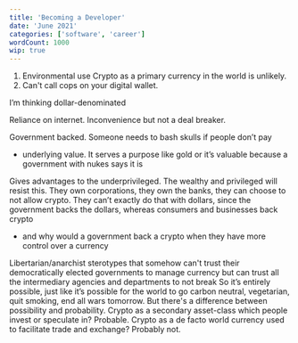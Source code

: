 ```yaml
---
title: 'Becoming a Developer'
date: 'June 2021'
categories: ['software', 'career']
wordCount: 1000
wip: true
---
```


1. Environmental use
Crypto as a primary currency in the world is unlikely. 
3. Can't call cops on your digital wallet.

I’m thinking dollar-denominated

Reliance on internet. Inconvenience but not a deal breaker.

Government backed. Someone needs to bash skulls if people don’t pay
- underlying value. It serves a purpose like gold or it’s valuable because a government with nukes says it is

Gives advantages to the underprivileged. The wealthy and privileged will resist this. They own corporations, they own the banks, they can choose to not allow crypto. They can’t exactly do that with dollars, since the government backs the dollars, whereas consumers and businesses back crypto
- and why would a government back a crypto when they have more control over a currency

Libertarian/anarchist sterotypes that somehow can't trust their democratically elected governments to manage currency but can trust all the intermediary agencies and departments to not break 
So it’s entirely possible, just like it’s possible for the world to go carbon neutral, vegetarian, quit smoking, end all wars tomorrow. But there's a difference between possibility and probability. Crypto as a secondary asset-class which people invest or speculate in? Probable. Crypto as a de facto world currency used to facilitate trade and exchange? Probably not.
